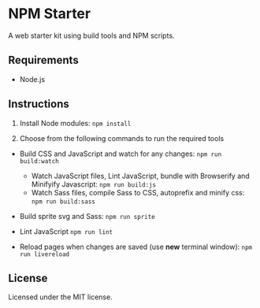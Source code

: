 # NPM Starter

A web starter kit using build tools and NPM scripts.

## Requirements

* Node.js

## Instructions

1. Install Node modules: `npm install`

2. Choose from the following commands to run the required tools

* Build CSS and JavaScript and watch for any changes: `npm run build:watch`
  * Watch JavaScript files, Lint JavaScript, bundle with Browserify and Minifyify Javascript: `npm run build:js`
  * Watch Sass files, compile Sass to CSS, autoprefix and minify css: `npm run build:sass`

* Build sprite svg and Sass: `npm run sprite`
* Lint JavaScript `npm run lint` 
* Reload pages when changes are saved (use **new** terminal window): `npm run livereload`

## License

Licensed under the MIT license.
